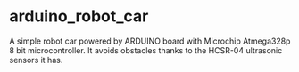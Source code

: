 # arduino_robot_car
A simple robot car powered by ARDUINO board with Microchip Atmega328p 8 bit microcontroller. It avoids obstacles thanks to the HCSR-04 ultrasonic sensors it has.
